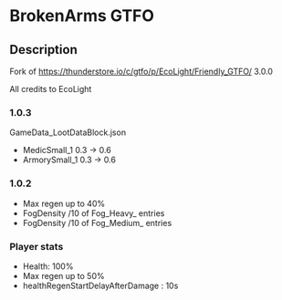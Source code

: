 # BrokenArms GTFO

## Description

Fork of https://thunderstore.io/c/gtfo/p/EcoLight/Friendly_GTFO/ 3.0.0

All credits to EcoLight

### 1.0.3
GameData_LootDataBlock.json
- MedicSmall_1  0.3 -> 0.6
- ArmorySmall_1 0.3 -> 0.6

### 1.0.2
- Max regen up to 40%
- FogDensity /10 of Fog_Heavy_ entries
- FogDensity /10 of Fog_Medium_ entries 

### Player stats
- Health: 100%
- Max regen up to 50%
- healthRegenStartDelayAfterDamage : 10s

